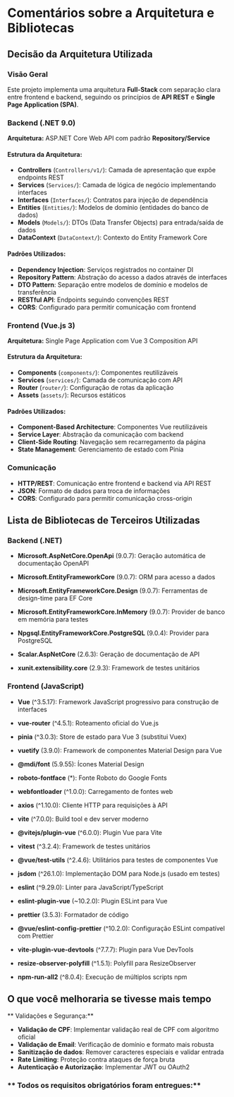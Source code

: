 # Comentários sobre a Arquitetura e Bibliotecas

## Decisão da Arquitetura Utilizada

### Visão Geral
Este projeto implementa uma arquitetura **Full-Stack** com separação clara entre frontend e backend, seguindo os princípios de **API REST** e **Single Page Application (SPA)**.

### Backend (.NET 9.0)
**Arquitetura:** ASP.NET Core Web API com padrão **Repository/Service**

#### Estrutura da Arquitetura:
- **Controllers** (`Controllers/v1/`): Camada de apresentação que expõe endpoints REST
- **Services** (`Services/`): Camada de lógica de negócio implementando interfaces
- **Interfaces** (`Interfaces/`): Contratos para injeção de dependência
- **Entities** (`Entities/`): Modelos de domínio (entidades do banco de dados)
- **Models** (`Models/`): DTOs (Data Transfer Objects) para entrada/saída de dados
- **DataContext** (`DataContext/`): Contexto do Entity Framework Core

#### Padrões Utilizados:
- **Dependency Injection**: Serviços registrados no container DI
- **Repository Pattern**: Abstração do acesso a dados através de interfaces
- **DTO Pattern**: Separação entre modelos de domínio e modelos de transferência
- **RESTful API**: Endpoints seguindo convenções REST
- **CORS**: Configurado para permitir comunicação com frontend

### Frontend (Vue.js 3)
**Arquitetura:** Single Page Application com Vue 3 Composition API

#### Estrutura da Arquitetura:
- **Components** (`components/`): Componentes reutilizáveis
- **Services** (`services/`): Camada de comunicação com API
- **Router** (`router/`): Configuração de rotas da aplicação
- **Assets** (`assets/`): Recursos estáticos

#### Padrões Utilizados:
- **Component-Based Architecture**: Componentes Vue reutilizáveis
- **Service Layer**: Abstração da comunicação com backend
- **Client-Side Routing**: Navegação sem recarregamento da página
- **State Management**: Gerenciamento de estado com Pinia

### Comunicação
- **HTTP/REST**: Comunicação entre frontend e backend via API REST
- **JSON**: Formato de dados para troca de informações
- **CORS**: Configurado para permitir comunicação cross-origin

## Lista de Bibliotecas de Terceiros Utilizadas

### Backend (.NET)

- **Microsoft.AspNetCore.OpenApi** (9.0.7): Geração automática de documentação OpenAPI
- **Microsoft.EntityFrameworkCore** (9.0.7): ORM para acesso a dados
- **Microsoft.EntityFrameworkCore.Design** (9.0.7): Ferramentas de design-time para EF Core
- **Microsoft.EntityFrameworkCore.InMemory** (9.0.7): Provider de banco em memória para testes

- **Npgsql.EntityFrameworkCore.PostgreSQL** (9.0.4): Provider para PostgreSQL

- **Scalar.AspNetCore** (2.6.3): Geração de documentação de API
- **xunit.extensibility.core** (2.9.3): Framework de testes unitários

### Frontend (JavaScript)

- **Vue** (^3.5.17): Framework JavaScript progressivo para construção de interfaces

- **vue-router** (^4.5.1): Roteamento oficial do Vue.js

- **pinia** (^3.0.3): Store de estado para Vue 3 (substitui Vuex)

- **vuetify** (3.9.0): Framework de componentes Material Design para Vue
- **@mdi/font** (5.9.55): Ícones Material Design
- **roboto-fontface** (*): Fonte Roboto do Google Fonts
- **webfontloader** (^1.0.0): Carregamento de fontes web

- **axios** (^1.10.0): Cliente HTTP para requisições à API

- **vite** (^7.0.0): Build tool e dev server moderno
- **@vitejs/plugin-vue** (^6.0.0): Plugin Vue para Vite

- **vitest** (^3.2.4): Framework de testes unitários
- **@vue/test-utils** (^2.4.6): Utilitários para testes de componentes Vue
- **jsdom** (^26.1.0): Implementação DOM para Node.js (usado em testes)

- **eslint** (^9.29.0): Linter para JavaScript/TypeScript
- **eslint-plugin-vue** (~10.2.0): Plugin ESLint para Vue
- **prettier** (3.5.3): Formatador de código
- **@vue/eslint-config-prettier** (^10.2.0): Configuração ESLint compatível com Prettier

- **vite-plugin-vue-devtools** (^7.7.7): Plugin para Vue DevTools
- **resize-observer-polyfill** (^1.5.1): Polyfill para ResizeObserver
- **npm-run-all2** (^8.0.4): Execução de múltiplos scripts npm


## O que você melhoraria se tivesse mais tempo

** Validações e Segurança:**
- **Validação de CPF**: Implementar validação real de CPF com algoritmo oficial
- **Validação de Email**: Verificação de domínio e formato mais robusta
- **Sanitização de dados**: Remover caracteres especiais e validar entrada
- **Rate Limiting**: Proteção contra ataques de força bruta
- **Autenticação e Autorização**: Implementar JWT ou OAuth2




### ** Todos os requisitos obrigatórios foram entregues:**
